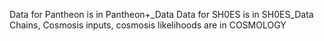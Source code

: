 Data for Pantheon is in Pantheon+_Data
Data for SH0ES is in SH0ES_Data
Chains, Cosmosis inputs, cosmosis likelihoods are in COSMOLOGY
